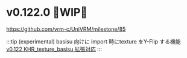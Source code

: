 # v0.122.0 🚧WIP🚧

https://github.com/vrm-c/UniVRM/milestone/85

:::tip (experimental) basisu 向けに import 時にtexture をY-Flip する機能
[v0.122 KHR_texture_basisu 拡張対応](/api/runtime-import/import_basisu/)
:::
